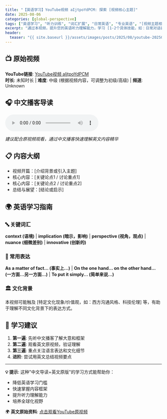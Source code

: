 ```yaml
---
title: "【英语学习】YouTube视频 aIjtpoYdPCM: 探索 [视频核心主题]"
date: 2025-08-06
categories: [global-perspective]
tags: ["英语学习", "听力训练", "词汇扩展", "日常英语", "专业英语", "[视频主题相关标签，如：人工智能、健康、商业、教育]"]
excerpt: "通过本视频，提升您的英语听力理解能力，学习 [1-2个具体技能，如：日常对话表达、专业词汇]。适合想要拓宽知识面并精进英语的你。"
header:
  teaser: "{{ site.baseurl }}/assets/images/posts/2025/08/youtube-20250806-youtube视频-aijtpoydpcm-thumbnail.jpg"
---
```


## 📺 原始视频
**YouTube链接**: [YouTube视频 aIjtpoYdPCM](https://www.youtube.com/watch?v=aIjtpoYdPCM)  
**时长**: 未知时长 | **难度**: 中级 (根据视频内容，可调整为初级/高级) | **频道**: Unknown

<!-- more -->

## 🎧 中文播客导读
<!-- YouTube播客优先显示 -->




<!-- 本地音频备用 -->
<audio controls>
  <source src="{{ site.baseurl }}/assets/audio/youtube-20250806-youtube视频-aijtpoydpcm.wav" type="audio/mpeg">
  您的浏览器不支持音频播放。
</audio>

*建议配合原视频观看，通过中文播客快速理解英文内容精华*

## 📋 内容大纲
- 视频开篇：[介绍背景或引入主题]
- 核心内容：[关键论点1 / 讨论重点1]
- 核心内容：[关键论点2 / 讨论重点2]
- 总结与展望：[结论或启示]

## 🌍 英语学习指南

### 🔤 关键词汇
**context (语境)** | **implication (暗示，影响)** | **perspective (视角，观点)** | **nuance (细微差别)** | **innovative (创新的)**

### 💬 常用表达
**As a matter of fact... (事实上...)** | **On the one hand... on the other hand... (一方面...另一方面...)** | **To put it simply... (简单来说...)**

### 🏛️ 文化背景
本视频可能触及 [特定文化现象/价值观，如：西方沟通风格、科技伦理] 等，有助于理解不同文化背景下的表达方式。

## 🎯 学习建议
1. **第一遍**: 先听中文播客了解大意和框架
2. **第二遍**: 观看英文原视频，验证理解
3. **第三遍**: 重点关注语言表达和文化细节
4. **进阶**: 尝试用英文总结视频要点

---

**💡 提示**: 这种"中文导读+英文原版"的学习方式能帮助你：
- 降低英语学习门槛
- 快速掌握内容框架  
- 提升听力理解能力
- 培养全球化视野

🌍 **英文原始资料**: [点击观看YouTube原视频](https://www.youtube.com/watch?v=aIjtpoYdPCM)
